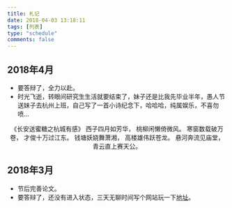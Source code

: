 ```yaml
---
title: 札记
date: 2018-04-03 13:18:11
tags: [列表]
type: "schedule"
comments: false
---
```


## 2018年4月
- 要答辩了，全力以赴。
- 时光飞逝，转眼间研究生生活就要结束了，妹子还是比我先毕业半年，愚人节送妹子去杭州上班，自己写了一首小诗纪念下，哈哈哈，纯属娱乐，不喜勿喷...
<center>
《长安送蜜糖之杭城有感》
西子四月如芳华，
桃柳闲懒倚微风。
寒窗数载破万卷，
才俊十万过江东。
钱塘妖娆舞萧湘，
高楼雄伟跃苍龙。
悬河奔流见庙堂，
青云直上赛天公。
</center>

## 2018年3月
- 节后完善论文。
- 要答辩了，还没有进入状态，三天无聊时间写个网站玩一下[地址](https://leebin.top/)。
